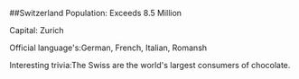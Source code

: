 ##Switzerland
Population: Exceeds 8.5 Million


Capital: Zurich

 
Official language's:German, French, Italian, Romansh

Interesting trivia:The Swiss are the world's largest consumers of chocolate.



